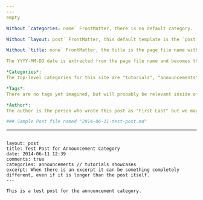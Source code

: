 ```yaml
---
---
empty

Without `categories: name` FrontMatter, there is no default category.

Without `layout: post` FrontMatter, this default template is the `post` template.

Without `title: none` FrontMatter, the title is the page file name without its extension.

The YYYY-MM-DD date is extracted from the page file name and becomes the path to this post.

*Categories*: 
The top-level categories for this site are "tutorials", "announcements", and "showcases".

*Tags*:
There are no tags yet imagined, but will probably be relevant inside of categories.

*Author*:
The author is the person who wrote this post as "First Last" but we may enhance this to be a link to the Rerum User.

### Sample Post file named "2014-06-11-test-post.md"

```
---
```

layout: post
title: Test Post for Announcement Category
date: 2014-06-11 12:39
comments: true
categories: announcements // tutorials showcases
excerpt: When there is an excerpt it can be something completely different, even if it is longer than the post itself.
---

This is a test post for the announcement category.
```
